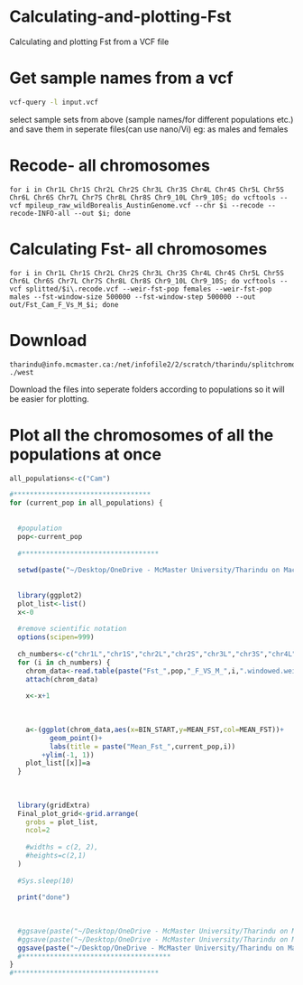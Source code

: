 # Calculating-and-plotting-Fst
Calculating and plotting Fst from a VCF file

# Get sample names from a vcf 
```bash
vcf-query -l input.vcf
```
select sample sets from above (sample names/for different populations etc.) and save them in seperate files(can use nano/Vi)
eg: as males and females

# Recode- all chromosomes
```
for i in Chr1L Chr1S Chr2L Chr2S Chr3L Chr3S Chr4L Chr4S Chr5L Chr5S Chr6L Chr6S Chr7L Chr7S Chr8L Chr8S Chr9_10L Chr9_10S; do vcftools --vcf mpileup_raw_wildBorealis_AustinGenome.vcf --chr $i --recode --recode-INFO-all --out $i; done
```

# Calculating Fst- all chromosomes
```
for i in Chr1L Chr1S Chr2L Chr2S Chr3L Chr3S Chr4L Chr4S Chr5L Chr5S Chr6L Chr6S Chr7L Chr7S Chr8L Chr8S Chr9_10L Chr9_10S; do vcftools --vcf splitted/$i\.recode.vcf --weir-fst-pop females --weir-fst-pop males --fst-window-size 500000 --fst-window-step 500000 --out out/Fst_Cam_F_Vs_M_$i; done
```
# Download
```
tharindu@info.mcmaster.ca:/net/infofile2/2/scratch/tharindu/splitchromosomes/splitted/step50000/west/* ./west
```
Download the files into seperate folders according to populations so it will be easier for plotting.

# Plot all the chromosomes of all the populations at once

```R
all_populations<-c("Cam")

#**********************************
for (current_pop in all_populations) {
  
  
  #population
  pop<-current_pop
  
  #**********************************
  
  setwd(paste("~/Desktop/OneDrive - McMaster University/Tharindu on Mac/lab/allofraseri/Fst/",pop,sep = ''))
  
  
  library(ggplot2)
  plot_list<-list()
  x<-0
  
  #remove scientific notation
  options(scipen=999)
  
  ch_numbers<-c("chr1L","chr1S","chr2L","chr2S","chr3L","chr3S","chr4L","chr4S","chr5L","chr5S","chr6L","chr6S","chr7L","chr7S","chr8L","chr8S","chr9_10L","chr9_10S")
  for (i in ch_numbers) {
    chrom_data<-read.table(paste("Fst_",pop,"_F_VS_M_",i,".windowed.weir.fst",sep=''),header = T)
    attach(chrom_data)
    
    x<-x+1
    
    
    
    a<-(ggplot(chrom_data,aes(x=BIN_START,y=MEAN_FST,col=MEAN_FST))+
          geom_point()+
          labs(title = paste("Mean_Fst_",current_pop,i))
        +ylim(-1, 1))
    plot_list[[x]]=a
  }
  
  
  
  library(gridExtra)
  Final_plot_grid<-grid.arrange(
    grobs = plot_list,
    ncol=2
    
    #widths = c(2, 2),
    #heights=c(2,1)
  )
  
  #Sys.sleep(10)
  
  print("done")
  
  
  
  #ggsave(paste("~/Desktop/OneDrive - McMaster University/Tharindu on Mac/lab/Pi/step50000/Borealis/Different_populations/",pop,"/",pop,"_PI_mean_substracted.pdf",sep = ''),plot = Final_plot_grid,width = 15,height = 30)
  #ggsave(paste("~/Desktop/OneDrive - McMaster University/Tharindu on Mac/lab/Pi/step50000/Borealis/Different_populations/all_populations_PI-mean/",pop,"_PI_mean_substracted.pdf",sep = ''),plot = Final_plot_grid,width = 15,height = 30)
  ggsave(paste("~/Desktop/OneDrive - McMaster University/Tharindu on Mac/lab/allofraseri/Fst/",pop,"_Mean_Fst_Male_VS_Female.pdf",sep = ''),plot = Final_plot_grid,width = 15,height = 30)
  #*************************************
}
#************************************
```
